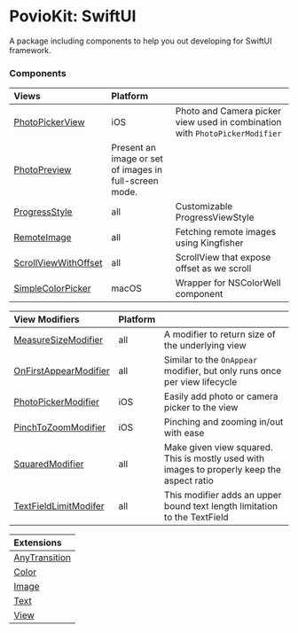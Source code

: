# PovioKit: SwiftUI

A package including components to help you out developing for SwiftUI framework.

### Components

| Views                                                                                             | Platform                                               |                                                                             |
| :------------------------------------------------------------------------------------------------ | :----------------------------------------------------- | :-------------------------------------------------------------------------- |
| [PhotoPickerView](/Sources/UI/SwiftUI/Views/PhotoPickerView/PhotoPickerView.swift)                | iOS                                                    | Photo and Camera picker view used in combination with `PhotoPickerModifier` |
| [PhotoPreview](/Sources/UI/SwiftUI/Views/PhotoPreview/PhotoPreview.swift)                         | Present an image or set of images in full-screen mode. |
| [ProgressStyle](/Sources/UI/SwiftUI/Views/ProgressStyle/ProgressStyle.swift)                      | all                                                    | Customizable ProgressViewStyle                                              |
| [RemoteImage](/Sources/UI/SwiftUI/Views/RemoteImage/RemoteImage.swift)                            | all                                                    | Fetching remote images using Kingfisher                                     |
| [ScrollViewWithOffset](/Sources/UI/SwiftUI/Views/ScrollViewWithOffset/ScrollViewWithOffset.swift) | all                                                    | ScrollView that expose offset as we scroll                                  |
| [SimpleColorPicker](/Sources/UI/SwiftUI/Views/SimpleColorPicker/SimpleColorPicker.swift)          | macOS                                                  | Wrapper for NSColorWell component                                           |

| View Modifiers                                                                            | Platform |                                                                                            |
| :---------------------------------------------------------------------------------------- | :------- | :----------------------------------------------------------------------------------------- |
| [MeasureSizeModifier](/Sources/UI/SwiftUI/View%20Modifiers/MeasureSizeModifier.swift)     | all      | A modifier to return size of the underlying view                                           |
| [OnFirstAppearModifier](/Sources/UI/SwiftUI/View%20Modifiers/OnFirstAppearModifier.swift) | all      | Similar to the `OnAppear` modifier, but only runs once per view lifecycle                  |
| [PhotoPickerModifier](/Sources/UI/SwiftUI/View%20Modifiers/PhotoPickerModifier.swift)     | iOS      | Easily add photo or camera picker to the view                                              |
| [PinchToZoomModifier](/Sources/UI/SwiftUI/View%20Modifiers/PinchToZoomModifier.swift)     | iOS      | Pinching and zooming in/out with ease                                                      |
| [SquaredModifier](/Sources/UI/SwiftUI/View%20Modifiers/SquaredModifier.swift)             | all      | Make given view squared. This is mostly used with images to properly keep the aspect ratio |
| [TextFieldLimitModifer](/Sources/UI/SwiftUI/View%20Modifiers/TextFieldLimitModifer.swift) | all      | This modifier adds an upper bound text length limitation to the TextField                  |

| Extensions                                                                   |
| :--------------------------------------------------------------------------- |
| [AnyTransition](/Sources/UI/SwiftUI/Extensions/AnyTransition+PovioKit.swift) |
| [Color](/Sources/UI/SwiftUI/Extensions/Color+PovioKit.swift)                 |
| [Image](/Sources/UI/SwiftUI/Extensions/Image+PovioKit.swift)                 |
| [Text](/Sources/UI/SwiftUI/Extensions/Text+PovioKit.swift)                   |
| [View](/Sources/UI/SwiftUI/Extensions/View+PovioKit.swift)                   |

